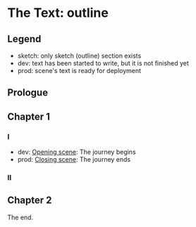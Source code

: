 # The Text: outline

## Legend

- sketch: only sketch (outline) section exists
- dev: text has been started to write, but it is not finished yet
- prod: scene's text is ready for deployment

## Prologue

## Chapter 1

### I

- dev: [Opening scene](scenes/opening.md): The journey begins
- prod: [Closing scene](scenes/closing.md): The journey ends

### II

## Chapter 2

The end.
